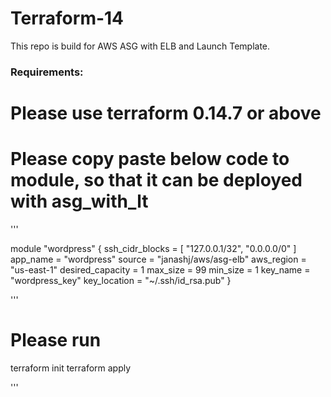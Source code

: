 # Terraform-14
This repo is build for AWS ASG with ELB and Launch Template.

### Requirements:
# Please use terraform 0.14.7 or above

# Please copy paste below code to module, so that it can be deployed with asg_with_lt 

'''

module "wordpress" {
  ssh_cidr_blocks = [
    "127.0.0.1/32",
    "0.0.0.0/0"
  ]
  app_name         = "wordpress"
  source           = "janashj/aws/asg-elb"
  aws_region       = "us-east-1"
  desired_capacity = 1
  max_size         = 99
  min_size         = 1
  key_name         = "wordpress_key"
  key_location     = "~/.ssh/id_rsa.pub"
}

'''

# Please run
terraform init
terraform apply

'''

